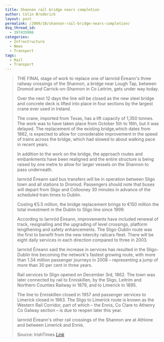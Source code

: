 ```yaml
---
title: Shannon rail bridge nears completion
author: Colin Broderick
layout: post
permalink: /2009/10/shannon-rail-bridge-nears-completion/
dsq_thread_id:
  - 397435986
categories:
  - Infrastructure
  - News
  - Transport
tags:
  - Rail
  - Transport
---
```

> THE FINAL stage of work to replace one of Iarnród Éireann's three railway crossings of the Shannon, a bridge near Lough Tap, between Dromod and Carrick-on-Shannon in Co Leitrim, gets under way today.
> 
> Over the next 12 days the line will be closed as the new steel bridge and concrete deck is lifted into place in four sections by the largest crane ever used in Ireland.
> 
> The crane, imported from Texas, has a lift capacity of 1,350 tonnes. The work was to have taken place from October 5th to 16th, but it was delayed. The replacement of the existing bridge,which dates from 1862, is expected to allow for considerable improvement in the speed of trains across the bridge, which had slowed to about walking pace in recent years.
> 
> In addition to the work on the bridge, the approach routes and embankments have been realigned and the entire structure is being raised by one metre to allow for larger vessels on the Shannon to pass underneath.
> 
> Iarnród Éireann said bus transfers will be in operation between Sligo town and all stations to Dromod. Passengers should note that buses will depart from Sligo and Collooney 30 minutes in advance of the scheduled train times to Dublin.
> 
> Costing &euro;5.5 million, the bridge replacement brings to €150 million the total investment in the Dublin to Sligo line since 1999.
> 
> According to Iarnród Éireann, improvements have included renewal of track, resignalling and the upgrading of level crossings, platform lengthening and safety enhancements. The Sligo-Dublin route was the first to benefit from the new intercity railcars fleet. There will be eight daily services in each direction compared to three in 2003.
> 
> Iarnród Éireann said the increase in services has resulted in the Sligo-Dublin line becoming the network's fastest growing route, with more than 1.34 million passenger journeys in 2008 – representing a jump of more than 30 per cent in three years.
> 
> Rail services to Sligo opened on December 3rd, 1862. The town was later connected by rail to Enniskillen, by the Sligo, Leitrim and Northern Counties Railway in 1879, and to Limerick in 1895.
> 
> The line to Enniskillen closed in 1957 and passenger services to Limerick closed in 1963. The Sligo to Limerick route is known as the Western Rail Corridor, part of which – the Ennis, Co Clare to Athenry Co Galway section – is due to reopen later this year.
> 
> Iarnród Éireann's other rail crossings of the Shannon are at Athlone and between Limerick and Ennis.
> 
> Source: IrishTimes *<a href="http://www.irishtimes.com/newspaper/ireland/2009/1027/1224257490207.html" target="_blank">Link</a>*

